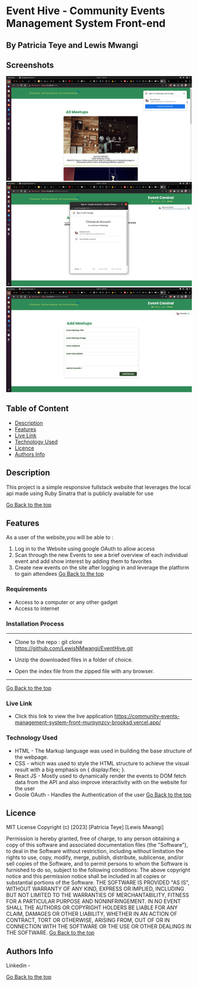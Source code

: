 # Event Hive - Community Events Management System Front-end
 ## By Patricia Teye and Lewis Mwangi 
## Screenshots
 ![image](./src/images/home.png)
 ![image](./src/images/auth.png)
 ![image](./src/images/addform.png)
 ## Table of Content
 - [Description](#description)
 - [Features](#features)
 - [Live Link](#Live-Link)
 - [Technology  Used](#technology-Used)
 - [Licence](#licence)
 - [Authors Info](#Authors-Info)

 ## Description
 <p>This project is a simple responsive fullstack website that leverages the local api made using Ruby Sinatra that is publicly available for use</p>

 [Go Back to the top](#EventHive)

 ## Features
As a user of the website,you will be able to :
1. Log in to the Website using google OAuth to allow access
2. Scan through the new Events to see a brief overview of each individual event and add show interest by adding them to favorites
3. Create new events on the site after logging in and leverage the platform to gain attendees 
[Go Back to the top](#community-events-management-system-front-end)

 ###  Requirements
 * Access to  a computer or any other gadget
 * Access to internet
 ### Installation Process
 ****
* Clone to the repo : git clone https://github.com/LewisNMwangi/EventHive.git

* Unzip the downloaded files in a folder of choice.
* Open the index file from the zipped file with any browser.
 ****
[Go Back to the top](#community-events-management-system-front-end)

### Live Link 
- Click this link to view the live application https://community-events-management-system-front-murpynzcv-brooksd.vercel.app/
### Technology  Used
* HTML - The Markup language was used in building the base structure of the webpage.
* CSS - which was used to style the HTML structure to achieve the visual result with a big emphasis on { display:flex; }.
* React JS - Mostly used to dynamically render the events to DOM fetch data from the API and also improve interactivity with on the website for the user
* Goole OAuth - Handles the Authentication of the user
[Go Back to the top](#community-events-management-system-front-end)
## Licence
MIT License
Copyright (c) [2023] [Patricia Teye] [Lewis Mwangi]

Permission is hereby granted, free of charge, to any person obtaining a copy
of this software and associated documentation files (the "Software"), to deal
in the Software without restriction, including without limitation the rights
to use, copy, modify, merge, publish, distribute, sublicense, and/or sell
copies of the Software, and to permit persons to whom the Software is
furnished to do so, subject to the following conditions:
The above copyright notice and this permission notice shall be included in all
copies or substantial portions of the Software.
THE SOFTWARE IS PROVIDED "AS IS", WITHOUT WARRANTY OF ANY KIND, EXPRESS OR
IMPLIED, INCLUDING BUT NOT LIMITED TO THE WARRANTIES OF MERCHANTABILITY,
FITNESS FOR A PARTICULAR PURPOSE AND NONINFRINGEMENT. IN NO EVENT SHALL THE
AUTHORS OR COPYRIGHT HOLDERS BE LIABLE FOR ANY CLAIM, DAMAGES OR OTHER
LIABILITY, WHETHER IN AN ACTION OF CONTRACT, TORT OR OTHERWISE, ARISING FROM,
OUT OF OR IN CONNECTION WITH THE SOFTWARE OR THE USE OR OTHER DEALINGS IN THE
SOFTWARE.
[Go Back to the top](#community-events-management-system-front-end)
## Authors Info
Linkedin - 
   
[Go Back to the top](#community-events-management-system-front-end)

